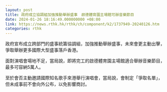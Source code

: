 ```yaml
---
layout: post
title: 政府成立協調組加強推動舉辦盛事　啟德體育園主場館可辦音樂節目
date: 2024-01-26 18:16:49.000000000 +08:00
link: https://news.rthk.hk/rthk/ch/component/k2/1737949-20240126.htm
categories: rthk
---
```


政府宣布成立跨部門的盛事統籌協調組，加強推動舉辦盛事，未來會更主動出擊，爭取舉辦更多國際大型盛事落戶香港。

面對演唱會場地不足，當局說，即將完工的啟德體育園主場館適合舉辦音樂節目，最多可容納5萬人。

至於會否主動邀請國際知名歌手來港舉行演唱會，當局說，會制定「爭取名單」，但未成事前不會向外公布，以免影響商討。
